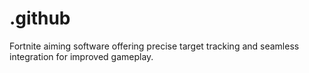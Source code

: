 # .github
Fortnite aiming software offering precise target tracking and seamless integration for improved gameplay.
